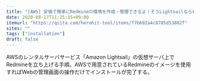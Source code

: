 ```yaml
---
title: "[AWS] 安価で簡単にRedmineの環境を作成・管理できるよ！そうLightsailならね"
date: 2020-08-17T11:25:15+09:00
itemurl: "https://qiita.com/herohit-tool/items/f7b692a4c8785d53802f"
sites: ""
tags: ["installation"]
draft: false
---
```


AWSのレンタルサーバサービス「Amazon Lightsail」の仮想サーバ上でRedmineを立ち上げる手順。AWSで用意されているRedmineのイメージを使用すればWebの管理画面の操作だけでインストールが完了する。
